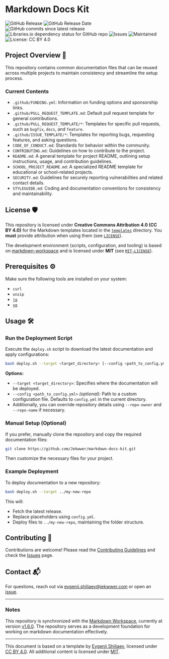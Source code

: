 # Markdown Docs Kit

![GitHub Release](https://img.shields.io/github/v/release/Jekwwer/markdown-docs-kit?logo=github&link=https%3A%2F%2Fgithub.com%2FJekwwer%2Fmarkdown-docs-kit%2Freleases%2Flatest)
![GitHub Release Date](https://img.shields.io/github/release-date/Jekwwer/markdown-docs-kit?link=https%3A%2F%2Fgithub.com%2FJekwwer%2Fmarkdown-docs-kit%2Freleases%2Flatest)
![GitHub commits since latest release](https://img.shields.io/github/commits-since/Jekwwer/markdown-docs-kit/latest?link=https%3A%2F%2Fgithub.com%2FJekwwer%2Fmarkdown-docs-kit%2Freleases%2Flatest)
![Libraries.io dependency status for GitHub repo](https://img.shields.io/librariesio/github/Jekwwer/markdown-docs-kit?logo=librariesdotio&logoColor=%23FFFFFF)
![Issues](https://img.shields.io/github/issues/Jekwwer/markdown-docs-kit?logo=github&link=https%3A%2F%2Fgithub.com%2FJekwwer%2Fmarkdown-docs-kit%2Fissues)
![Maintained](https://img.shields.io/maintenance/yes/2025)
![License: CC BY 4.0](https://img.shields.io/badge/License-CC%20BY%204.0-blue.svg)

## Project Overview 🚀

This repository contains common documentation files that can be reused across multiple projects
to maintain consistency and streamline the setup process.

### Current Contents

- `.github/FUNDING.yml`: Information on funding options and sponsorship links.
- `.github/PULL_REQUEST_TEMPLATE.md`: Default pull request template for general contributions.
- `.github/PULL_REQUEST_TEMPLATE/*`: Templates for specific pull requests, such as `bugfix`, `docs`, and `feature`.
- `.github/ISSUE_TEMPLATE/*`: Templates for reporting bugs, requesting features, and asking questions.
- `CODE_OF_CONDUCT.md`: Standards for behavior within the community.
- `CONTRIBUTING.md`: Guidelines on how to contribute to the project.
- `README.md`: A general template for project README, outlining setup instructions, usage,
  and contribution guidelines.
- `SCHOOL_PROJECT_README.md`: A specialized README template for educational or school-related projects.
- `SECURITY.md`: Guidelines for securely reporting vulnerabilities and related contact details.
- `STYLEGUIDE.md`: Coding and documentation conventions for consistency and maintainability.

## License 🛡️

This repository is licensed under **Creative Commons Attribution 4.0 (CC BY 4.0)**
for the Markdown templates located in the [`templates`][TEMPLATES_DIR] directory.
You **must** provide attribution when using them (see [`LICENSE`][LICENSE]).

The development environment (scripts, configuration, and tooling) is based on
[markdown-workspace][jekwwer-markdown-workspace] and is licensed under **MIT** (see [`MIT-LICENSE`][MIT_LICENSE]).

## Prerequisites ⚙️

Make sure the following tools are installed on your system:

- `curl`
- `unzip`
- [`jq`][jq-web]
- [`yq`][yq-git]

## Usage 🛠️

### Run the Deployment Script

Execute the `deploy.sh` script to download the latest documentation and apply configurations:

```bash
bash deploy.sh --target <target_directory> [--config <path_to_config.yml>]
```

**Options:**

- `--target <target_directory>`: Specifies where the documentation will be deployed.
- `--config <path_to_config.yml>` _(optional)_: Path to a custom configuration file.
  Defaults to `config.yml` in the current directory.
- Additionally, you can override repository details using `--repo-owner` and `--repo-name` if necessary.

### Manual Setup (Optional)

If you prefer, manually clone the repository and copy the required documentation files:

```bash
git clone https://github.com/Jekwwer/markdown-docs-kit.git
```

Then customize the necessary files for your project.

### Example Deployment

To deploy documentation to a new repository:

```bash
bash deploy.sh --target ../my-new-repo
```

This will:

- Fetch the latest release.
- Replace placeholders using `config.yml`.
- Deploy files to `../my-new-repo`, maintaining the folder structure.

## Contributing 👥

Contributions are welcome! Please read the [Contributing Guidelines][CONTRIBUTING] and check the [Issues][issues] page.

## Contact 📬

For questions, reach out via [evgenii.shiliaev@jekwwer.com][evgenii.shiliaev@jekwwer.com] or open an [issue][issues].

---

### Notes

This repository is synchronized with the [Markdown Workspace][jekwwer-markdown-workspace],
currently at version [v1.6.0][jekwwer-markdown-workspace-v1.6.0].
The repository serves as a development foundation for working on markdown documentation effectively.

---

This document is based on a template by [Evgenii Shiliaev][evgenii-shiliaev-github], licensed under [CC BY 4.0][jekwwer-markdown-docs-kit-license].
All additional content is licensed under [MIT][MIT_LICENSE].

[CONTRIBUTING]: CONTRIBUTING.md
[LICENSE]: LICENSE
[MIT_LICENSE]: MIT-LICENSE
[TEMPLATES_DIR]: templates/
[evgenii-shiliaev-github]: https://github.com/Jekwwer
[evgenii.shiliaev@jekwwer.com]: mailto:evgenii.shiliaev@jekwwer.com
[issues]: https://github.com/Jekwwer/markdown-docs-kit/issues
[jekwwer-markdown-docs-kit-license]: https://github.com/Jekwwer/markdown-docs-kit/blob/main/LICENSE
[jekwwer-markdown-workspace]: https://github.com/Jekwwer/markdown-workspace
[jekwwer-markdown-workspace-v1.6.0]: https://github.com/Jekwwer/markdown-workspace/tree/v1.6.0
[jq-web]: https://stedolan.github.io/jq
[yq-git]: https://github.com/mikefarah/yq
